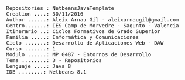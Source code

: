 <pre>
Repositories : NetbeansJavaTemplate
Creation ....: 30/11/2016
Author ......: Aleix Arnau Gil - aleixarnaugil@gmail.com
Centro.......: IES Camp de Morvedre - Sagunto - Valencia
Itinerario ..: Ciclos Formativos de Grado Superior
Familia .....: Informática y Comunicaciones
Ciclo .......: Desarrollo de Aplicaciones Web - DAW
Curso .......: 1
Modulo ......: MP 0487 - Entornos de Desarrollo
Tema ........: 3 - Repositorios
Lenguaje ....: Java 8
IDE ........: Netbeans 8.1
<pre>